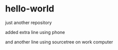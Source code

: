 # hello-world
just another repository

added extra line using phone

and another line using sourcetree on work computer

